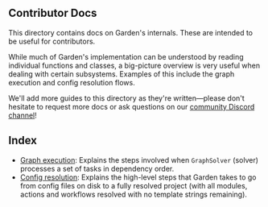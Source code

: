 ## Contributor Docs

This directory contains docs on Garden's internals. These are intended to be useful for contributors.

While much of Garden's implementation can be understood by reading individual functions and classes, a big-picture overview is very useful when dealing with certain subsystems. Examples of this include the graph execution and config resolution flows.

We'll add more guides to this directory as they're written—please don't hesitate to request more docs or ask questions on our [community Discord channel](https://go.garden.io/discord)!

## Index
* [Graph execution](./graph-execution.md): Explains the steps involved when `GraphSolver` (solver) processes a set of tasks in dependency order.
* [Config resolution](./config-resolution.md): Explains the high-level steps that Garden takes to go from config files on disk to a fully resolved project (with all modules, actions and workflows resolved with no template strings remaining).
